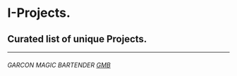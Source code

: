 # I-Projects.
## Curated list of unique Projects. 
_________
###### GARCON MAGIC BARTENDER [GMB](https://github.com/dangarfield/garcon-magic-bartender)
